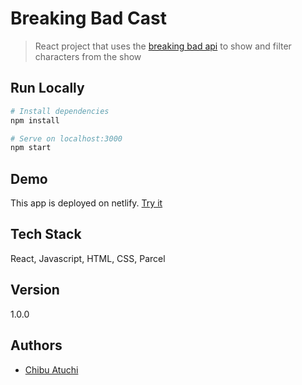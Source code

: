 # Breaking Bad Cast

> React project that uses the [breaking bad api](https://breakingbadapi.com/documentation) to show and filter characters from the show

## Run Locally

```bash
# Install dependencies
npm install

# Serve on localhost:3000
npm start
```

## Demo

This app is deployed on netlify. [Try it](https://whimsical-cobbler-7797c5.netlify.app/)

## Tech Stack

React, Javascript, HTML, CSS, Parcel

## Version

1.0.0

## Authors

- [Chibu Atuchi](https://www.github.com/catuchi)
